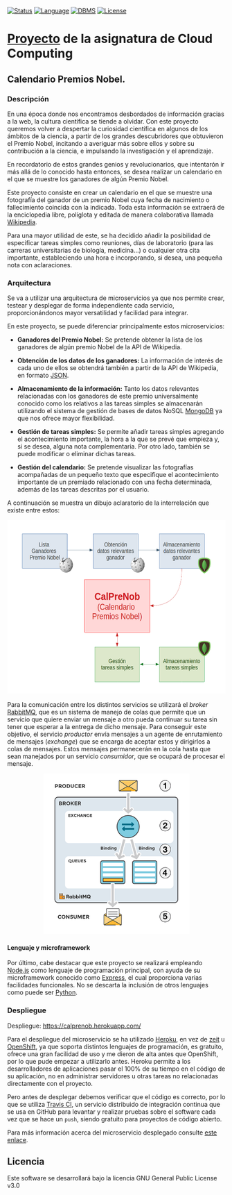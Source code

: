 [![Status](https://img.shields.io/badge/Status-Documenting-green.svg)](https://github.com/MarAl15/ProyectoCC/blob/master/README.md)
[![Language](https://img.shields.io/badge/Language-Node.js-blue.svg)](https://nodejs.org/es/)
[![DBMS](https://img.shields.io/badge/DBMS-MongoDB-orange.svg)](https://www.mongodb.com/es)
[![License](https://img.shields.io/badge/License-GPL-red.svg)](https://github.com/MarAl15/ProyectoCC/blob/master/LICENSE)
# [Proyecto](https://maral15.github.io/ProyectoCC/) de la asignatura de Cloud Computing

## Calendario Premios Nobel. 

### Descripción
En una época donde nos encontramos desbordados de información gracias a la web, la cultura científica se tiende a olvidar. Con este proyecto queremos volver a despertar la curiosidad científica en algunos de los ámbitos de la ciencia, a partir de los grandes descubridores que obtuvieron el Premio Nobel, incitando a averiguar más sobre ellos y sobre su contribución a la ciencia, e impulsando la investigación y el aprendizaje.

En recordatorio de estos grandes genios y revolucionarios, que intentarón ir más allá de lo conocido hasta entonces, se desea realizar un calendario en el que se muestre los ganadores de algún Premio Nobel.

Este proyecto consiste en crear un calendario en el que se muestre una fotografía del ganador de un premio Nobel cuya fecha de nacimiento o fallecimiento coincida con la indicada. Toda esta información se extraerá de la enciclopedia libre, políglota y editada de manera colaborativa llamada [Wikipedia](https://es.wikipedia.org/).

Para una mayor utilidad de este, se ha decidido añadir la posibilidad de especificar tareas simples como reuniones, días de laboratorio (para las carreras universitarias de biología, medicina...) o cualquier otra cita importante, estableciendo una hora e incorporando, si desea, una pequeña nota con aclaraciones.

### Arquitectura
Se va a utilizar una arquitectura de microservicios ya que nos permite crear, testear y desplegar de forma independiente cada servicio, proporcionándonos mayor versatilidad y facilidad para integrar.

En este proyecto, se puede diferenciar principalmente estos microservicios:

- **Ganadores del Premio Nobel:** Se pretende obtener la lista de los ganadores de algún premio Nobel de la API de Wikipedia. 

- **Obtención de los datos de los ganadores:** La información de interés de cada uno de ellos se obtendrá también a partir de la API de Wikipedia, en formato [JSON](https://www.json.org/).

- **Almacenamiento de la información:** Tanto los datos relevantes relacionadas con los ganadores de este premio universalmente conocido como los relativos a las tareas simples se almacenarán utilizando el sistema de gestión de bases de datos NoSQL [MongoDB](https://www.mongodb.com/es) ya que nos ofrece mayor flexibilidad.

- **Gestión de tareas simples:** Se permite añadir tareas simples agregando el acontecimiento importante, la hora a la que se prevé que empieza y, si se desea, alguna nota complementaria. Por otro lado, también se puede modificar o eliminar dichas tareas.

- **Gestión del calendario:** Se pretende visualizar las fotografías acompañadas de un pequeño texto que especifique el acontecimiento importante de un premiado relacionado con una fecha determinada, además de las tareas descritas por el usuario.

A continuación se muestra un dibujo aclaratorio de la interrelación que existe entre estos:

<p align="center">
<img src="https://github.com/MarAl15/ProyectoCC/blob/master/docs/images/esquema.png" height="400">
</p>


Para la comunicación entre los distintos servicios se utilizará el _broker_ [RabbitMQ](https://www.rabbitmq.com/), que es un sistema de manejo de colas que permite que un servicio que quiere enviar un mensaje a otro pueda continuar su tarea sin tener que esperar a la entrega de dicho mensaje. Para conseguir este objetivo, el servicio _productor_ envía mensajes a un agente de enrutamiento de mensajes (_exchange_) que se encarga de aceptar estos y dirigirlos a colas de mensajes. Estos mensajes permanecerán en la cola hasta que sean manejados por un servicio _consumidor_, que se ocupará de procesar el mensaje.

<p align="center">
<img src="https://github.com/MarAl15/ProyectoCC/blob/master/docs/images/broker.png" height="370">
</p>

#### Lenguaje y microframework

Por último, cabe destacar que este proyecto se realizará empleando [Node.js](https://nodejs.org/es/) como lenguaje de programación principal, con ayuda de su microframework conocido como [Express](https://expressjs.com/es/), el cual proporciona varias facilidades funcionales. No se descarta la inclusión de otros lenguajes como puede ser [Python](https://www.python.org/).

### Despliegue

Despliegue: https://calprenob.herokuapp.com/

Para el despliegue del microservicio se ha utilizado [Heroku](https://www.heroku.com/), en vez de [zeit](https://zeit.co/) u [OpenShift](https://www.openshift.com/), ya que soporta distintos lenguajes de programación, es gratuito, ofrece una gran facilidad de uso y me dieron de alta antes que OpenShift, por lo que pude empezar a utilizarlo antes. Heroku permite a los desarrolladores de aplicaciones pasar el 100% de su tiempo en el código de su aplicación, no en administrar servidores u otras tareas no relacionadas directamente con el proyecto.

Pero antes de desplegar debemos verificar que el código es correcto, por lo que se utiliza [Travis CI](https://travis-ci.org/), un servicio distribuido de integración continua que se usa en GitHub para levantar y realizar pruebas sobre el software cada vez que se hace un `push`, siendo gratuito para proyectos de código abierto.

Para más información acerca del microservicio desplegado consulte [este enlace](https://github.com/MarAl15/ProyectoCC/blob/master/docs/despliegue.md).


## Licencia
Este software se desarrollará bajo la licencia GNU General Public License v3.0
